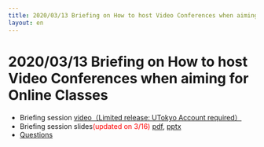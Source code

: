 ```yaml
---
title: 2020/03/13 Briefing on How to host Video Conferences when aiming for Online Classes
layout: en
---
```


# 2020/03/13 Briefing on How to host Video Conferences when aiming for Online Classes


* Briefing session <a href="https://todai.tv/contents-list/lecture/online-teaching/01" target="_blank">video（Limited release: UTokyo Account required）</a>
* Briefing session slides<font color="red">(updated on 3/16)</font> [pdf](online_lecture.pdf), [pptx](online_lecture.pptx) 
* [Questions](https://app.sli.do/event/utdcfwlc/live/questions)

<!--

* 開催案内 [pdf](announce.pdf), [docx](announce.docx)
* 説明会スライド [pdf](online_lecture.pdf), [pptx](online_lecture.pptx)
* [参加申し込み](https://tinyurl.com/t7a3zgb)
* [質問箱](https://app.sli.do/event/utdcfwlc/live/questions)
* [接続トラブル報告](https://tinyurl.com/rpf3brz)

-->